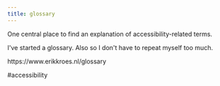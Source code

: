 ```yaml
---
title: glossary
---
```


One central place to find an explanation of accessibility-related terms.

I've started a glossary. Also so I don't have to repeat myself too much.

https\://www\.erikkroes.nl/glossary

\#accessibility
